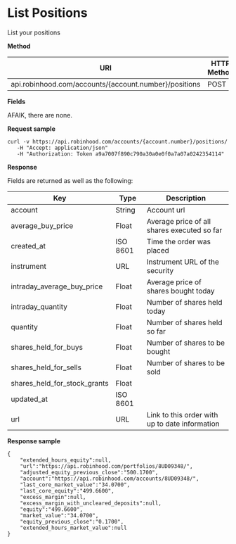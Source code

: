 # List Positions

List your positions

**Method**

| URI                                                   | HTTP Method | Authentication |
|-------------------------------------------------------|-------------|----------------|
| api.robinhood.com/accounts/{account.number}/positions | POST        | *Yes*          |

**Fields**

AFAIK, there are none.

**Request sample**

```
curl -v https://api.robinhood.com/accounts/{account.number}/positions/
   -H "Accept: application/json"
   -H "Authorization: Token a9a7007f890c790a30a0e0f0a7a07a0242354114"
```

**Response**

Fields are returned as well as the following:

| Key          		           | Type     | Description |
|------------------------------|----------|-------------|
| account                      | String   | Account url |
| average_buy_price            | Float    | Average price of all shares executed so far |
| created_at                   | ISO 8601 | Time the order was placed |
| instrument                   | URL      | Instrument URL of the security
| intraday_average_buy_price   | Float    | Average price of shares bought today |
| intraday_quantity            | Float    | Number of shares held today |
| quantity                     | Float    | Number of shares held so far |
| shares_held_for_buys         | Float    | Number of shares to be bought |
| shares_held_for_sells        | Float    | Number of shares to be sold |
| shares_held_for_stock_grants | Float    | |
| updated_at                   | ISO 8601 | |
| url                          | URL      | Link to this order with up to date information |

**Response sample**

```
{
    "extended_hours_equity":null,
    "url":"https://api.robinhood.com/portfolios/8UD09348/",
    "adjusted_equity_previous_close":"500.1700",
    "account":"https://api.robinhood.com/accounts/8UD09348/",
    "last_core_market_value":"34.0700",
    "last_core_equity":"499.6600",
    "excess_margin":null,
    "excess_margin_with_uncleared_deposits":null,
    "equity":"499.6600",
    "market_value":"34.0700",
    "equity_previous_close":"0.1700",
    "extended_hours_market_value":null
}
```
